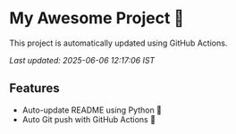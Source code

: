 # My Awesome Project 🚀

This project is automatically updated using GitHub Actions.

_Last updated: 2025-06-06 12:17:06 IST_

## Features
- Auto-update README using Python 🐍
- Auto Git push with GitHub Actions 🤖
